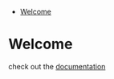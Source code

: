 <!-- START doctoc generated TOC please keep comment here to allow auto update -->
<!-- DON'T EDIT THIS SECTION, INSTEAD RE-RUN doctoc TO UPDATE -->


- [Welcome](#welcome)

<!-- END doctoc generated TOC please keep comment here to allow auto update -->

# Welcome

check out the [documentation](docs.md)

